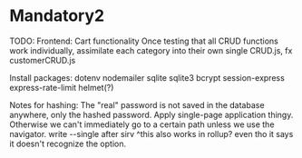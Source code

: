 # Mandatory2

TODO: 
Frontend: Cart functionality
Once testing that all CRUD functions work individually, assimilate each category into their own single CRUD.js, fx customerCRUD.js

Install packages:
dotenv
nodemailer
sqlite
sqlite3
bcrypt
session-express
express-rate-limit
helmet(?)

Notes for hashing:
The "real" password is not saved in the database anywhere, only the hashed password.
Apply single-page application thingy. Otherwise we can't immediately go to a certain path unless we use the navigator. write --single after sirv
^this also works in rollup? even tho it says it doesn't recognize the option.